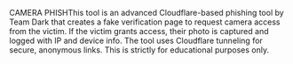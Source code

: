 CAMERA PHISHThis tool is an advanced Cloudflare-based phishing tool by Team Dark that creates a fake verification page to request camera access from the victim. If the victim grants access, their photo is captured and logged with IP and device info. The tool uses Cloudflare tunneling for secure, anonymous links. This is strictly for educational purposes only.

